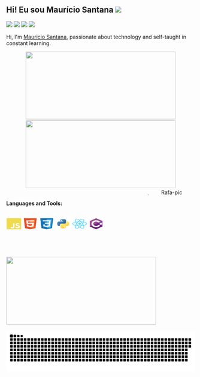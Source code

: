 ## Hi! Eu sou Maurício Santana <img src="https://media.giphy.com/media/hvRJCLFzcasrR4ia7z/giphy.gif" width="25px">
  <a href="https://instagram.com/_mauricio.santana" target="_blank"><img src="https://img.shields.io/badge/-Instagram-%23E4405F?style=for-the-badge&logo=instagram&logoColor=white" target="_blank"></a>
  <a href="https://www.linkedin.com/in/mauriciosantana408/" target="_blank"><img src="https://img.shields.io/badge/-LinkedIn-%230077B5?style=for-the-badge&logo=linkedin&logoColor=white" target="_blank"></a> 
  <a href="https://wa.me/5511942321170" target="_blank"><img src="https://img.shields.io/badge/WhatsApp-25D366?style=for-the-badge&logo=whatsapp&logoColor=white" target="_blank"></a>
  <a href = "mailto:mauriciosantana408@gmail.com"><img src="https://img.shields.io/badge/Gmail-D14836?style=for-the-badge&logo=gmail&logoColor=white" target="_blank"></a>

Hi, I'm [Mauricio Santana](https://instagram.com/_mauricio.santana), passionate about technology and self-taught in constant learning.

<div align="center">
  <a href="https://github.com/Mauricio408">
  <img height="180em" src="https://github-readme-stats.vercel.app/api?username=Mauricio408&show_icons=true&theme=dracula&include_all_commits=true&count_private=true"width = 400/>
  <img height="180em" src = "https://github-readme-streak-stats.herokuapp.com?user=Mauricio408&theme=dracula&hide_border=true" width = 400>
  
  
  </a>
  <img align="right" alt="Rafa-pic" height="180em" style="border-radius:50px;" src="https://user-images.githubusercontent.com/80067538/135533284-6466bc89-896b-43c0-b9b8-6a5293a8517f.png" width = "140em">
  
  ##
  </div>
  
**Languages and Tools:**

<div style="display: inline_block"><br>
  <img align="center" alt="mau-Js" height="30" width="40" src="https://raw.githubusercontent.com/devicons/devicon/master/icons/javascript/javascript-plain.svg">
  <img align="center" alt="mau-HTML" height="30" width="40" src="https://raw.githubusercontent.com/devicons/devicon/master/icons/html5/html5-original.svg">
  <img align="center" alt="mau-CSS" height="30" width="40" src="https://raw.githubusercontent.com/devicons/devicon/master/icons/css3/css3-original.svg">
  <img align="center" alt="mau-Python" height="30" width="40" src="https://raw.githubusercontent.com/devicons/devicon/master/icons/python/python-original.svg">
  <img align="center" alt="mau-React" height="30" width="40" src="https://raw.githubusercontent.com/devicons/devicon/master/icons/react/react-original.svg">
  <img align="center" alt="mau-Csharp" height="30" width="40" src="https://raw.githubusercontent.com/devicons/devicon/master/icons/csharp/csharp-original.svg">
  </div>
  
<div>
  <img height="180em" src="https://github-readme-stats.vercel.app/api/top-langs/?username=Mauricio408&layout=compact&langs_count=7&theme=dracula"width = 400/>
  </div>
  
![Snake animation](https://github.com/Mauricio408/Mauricio408/blob/output/github-contribution-grid-snake.svg)
